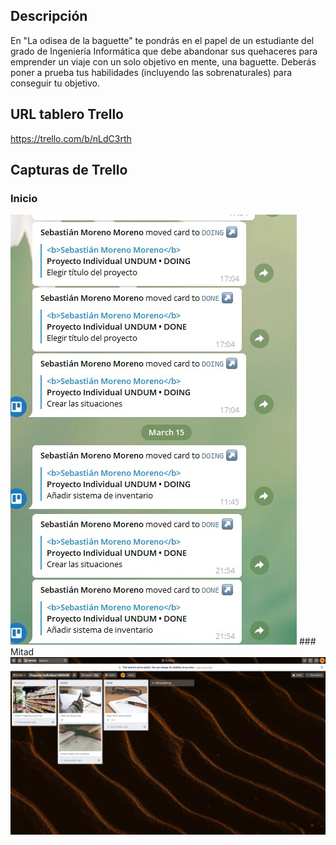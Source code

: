 
## Descripción

En "La odisea de la baguette" te pondrás en el papel de un estudiante del grado de Ingeniería Informática que debe
abandonar sus quehaceres para emprender un viaje con un solo objetivo en mente, una baguette. Deberás poner a prueba tus 
habilidades (incluyendo las sobrenaturales) para conseguir tu objetivo.

## URL tablero Trello

https://trello.com/b/nLdC3rth

## Capturas de Trello

### Inicio
<img title="Inicio" src="https://raw.githubusercontent.com/UJA-Desarrollo-Agil/dagil-2021-pr2-smm00099/master/imagenesmarkdown/telegram.jpg">
### Mitad
<img title="Mitad" src="https://raw.githubusercontent.com/UJA-Desarrollo-Agil/dagil-2021-pr2-smm00099/master/imagenesmarkdown/trellomid.png"
### Final
<img title="Mitad" src="https://raw.githubusercontent.com/UJA-Desarrollo-Agil/dagil-2021-pr2-smm00099/master/imagenesmarkdown/trellofin.png"
## Capturas Telegram
<img title="Telegram" src="https://raw.githubusercontent.com/UJA-Desarrollo-Agil/dagil-2021-pr2-smm00099/master/imagenesmarkdown/telegram.jpg">

